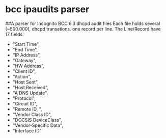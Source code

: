 # bcc ipaudits parser
##A parser for  Incognito BCC 6.3 dhcpd audit files
Each file holds several (~500.000), dhcpd transations. one record per line.
The Line/Record have 17 fields:
*  "Start Time",
*  "End Time",
*  "IP Address",
*  "Gateway",
*  "HW Address",
*  "Client ID",
*  "Action",
*  "Host Sent",
*  "Host Received",
*  "A DNS Update",
*  "Protocol",
*  "Circuit ID",
*  "Remote ID,                                                                                ",
*  "Vendor Class ID",
*  "DOCSIS DeviceClass",
*  "Vendor-Specific Data",
*  "Interface ID"
